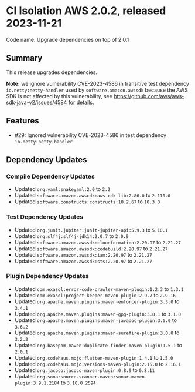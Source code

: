 # CI Isolation AWS 2.0.2, released 2023-11-21

Code name: Upgrade dependencies on top of 2.0.1

## Summary

This release upgrades dependencies.

**Note:** we ignore vulnerability CVE-2023-4586 in transitive test dependency `io.netty:netty-handler` used by `software.amazon.awssdk` because the AWS SDK is not affected by this vulnerability, see https://github.com/aws/aws-sdk-java-v2/issues/4584 for details.

## Features

* #29: Ignored vulnerability CVE-2023-4586 in test dependency `io.netty:netty-handler`

## Dependency Updates

### Compile Dependency Updates

* Updated `org.yaml:snakeyaml:2.0` to `2.2`
* Updated `software.amazon.awscdk:aws-cdk-lib:2.86.0` to `2.110.0`
* Updated `software.constructs:constructs:10.2.67` to `10.3.0`

### Test Dependency Updates

* Updated `org.junit.jupiter:junit-jupiter-api:5.9.3` to `5.10.1`
* Updated `org.slf4j:slf4j-jdk14:2.0.7` to `2.0.9`
* Updated `software.amazon.awssdk:cloudformation:2.20.97` to `2.21.27`
* Updated `software.amazon.awssdk:codebuild:2.20.97` to `2.21.27`
* Updated `software.amazon.awssdk:iam:2.20.97` to `2.21.27`
* Updated `software.amazon.awssdk:sts:2.20.97` to `2.21.27`

### Plugin Dependency Updates

* Updated `com.exasol:error-code-crawler-maven-plugin:1.2.3` to `1.3.1`
* Updated `com.exasol:project-keeper-maven-plugin:2.9.7` to `2.9.16`
* Updated `org.apache.maven.plugins:maven-enforcer-plugin:3.3.0` to `3.4.1`
* Updated `org.apache.maven.plugins:maven-gpg-plugin:3.0.1` to `3.1.0`
* Updated `org.apache.maven.plugins:maven-javadoc-plugin:3.5.0` to `3.6.2`
* Updated `org.apache.maven.plugins:maven-surefire-plugin:3.0.0` to `3.2.2`
* Updated `org.basepom.maven:duplicate-finder-maven-plugin:1.5.1` to `2.0.1`
* Updated `org.codehaus.mojo:flatten-maven-plugin:1.4.1` to `1.5.0`
* Updated `org.codehaus.mojo:versions-maven-plugin:2.15.0` to `2.16.1`
* Updated `org.jacoco:jacoco-maven-plugin:0.8.9` to `0.8.11`
* Updated `org.sonarsource.scanner.maven:sonar-maven-plugin:3.9.1.2184` to `3.10.0.2594`
